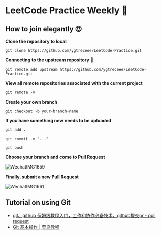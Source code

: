 # LeetCode Practice Weekly 👻


## How to join elegantly 😍

**Clone the repository to local**
```
git clone https://github.com/ygtreceee/LeetCode-Practice.git
```

**Connecting to the upstream repository** 🔗
```
git remote add upstream https://github.com/ygtreceee/LeetCode-Practice.git
```

**View all remote repositories associated with the current project**
```
git remote -v
```

**Create your own branch**
```
git checkout -b your-branch-name
```

**If you have something new needs to be uploaded** 
```
git add .

git commit -m "..."

git push
```

**Choose your branch and come to Pull Request**

![WechatIMG1659](https://github.com/user-attachments/assets/6064999c-0577-4be7-9a97-323602161dc8)


**Finally, submit a new Pull Request**

![WechatIMG1661](https://github.com/user-attachments/assets/595b3c7c-aa9b-4d42-b31a-cc06a1fd79fa)



## Tutorial on using Git

- [git、github 保姆级教程入门，工作和协作必备技术，github提交pr - pull request](https://www.bilibili.com/video/BV1s3411g7PS/?spm_id_from=333.337.search-card.all.click&vd_source=8c61802f3a33d41687c6007370b66728)
- [Git 基本操作 | 菜鸟教程](https://www.runoob.com/git/git-basic-operations.html)
